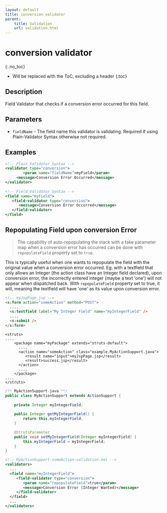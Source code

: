 ```yaml
---
layout: default
title: conversion validator
parent:
    title: Validation
    url: validation.html
---
```


# conversion validator
{:.no_toc}

* Will be replaced with the ToC, excluding a header
{:toc}

## Description

Field Validator that checks if a conversion error occurred for this field.

## Parameters

- `fieldName` - The field name this validator is validating. Required if using Plain-Validator Syntax otherwise not required.

## Examples

```xml
<!-- Plain Validator Syntax -->
<validator type="conversion">
        <param name="fieldName">myField</param>
     <message>Conversion Error Occurred</message>
</validator>
  
<!-- Field Validator Syntax -->
<field name="myField">
   <field-validator type="conversion">
      <message>Conversion Error Occurred</message>
   </field-validator>
</field>
```

## Repopulating Field upon conversion Error

> The capability of auto-repopulating the stack with a fake parameter map when a conversion error has occurred can be 
> done with `repopulateField` property set to `true`.

This is typically useful when one wants to repopulate the field with the original value when a conversion error occurred. 
Eg. with a textfield that only allows an Integer (the action class have an Integer field declared), upon conversion error, 
the incorrectly entered integer (maybe a text 'one') will not appear when dispatched back. With `repopulateField` 
property set to true, it will, meaning the textfield will have 'one' as its value upon conversion error.

```html
<!-- myJspPage.jsp -->
<s:form action="someAction" method="POST">
  ....
  <s:textfield label="My Integer Field" name="myIntegerField" />
  ....
  <s:submit />
</s:form>
```

```xmls
<struts>
....
    <package name="myPackage" extends="struts-default">
      ....
      <action name="someAction" class="example.MyActionSupport.java">
         <result name="input">myJspPage.jsp</result>
         <result>success.jsp</result>
      </action>
      ....
    </package>
....
</struts>
```

```java
/** MyActionSupport.java **/
public class MyActionSupport extends ActionSupport {
    
    private Integer myIntegerField;
    
    public Integer getMyIntegerField() { 
        return this.myIntegerField; 
    }

    @StrutsParameter
    public void setMyIntegerField(Integer myIntegerField) {
        this.myIntegerField = myIntegerField;
    }
}
```

```xml
<!-- MyActionSupport-someAction-validation.xml -->
<validators>
  ...
  <field name="myIntegerField">
     <field-validator type="conversion">
        <param name="repopulateField">true</param>
        <message>Conversion Error (Integer Wanted)</message>
     </field-validator>
  </field>
  ...
</validators>
```
